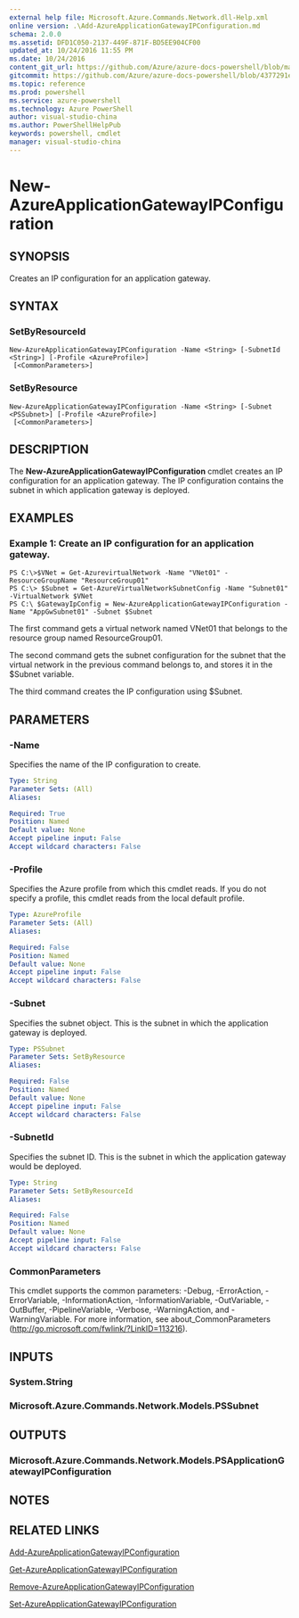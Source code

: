 ```yaml
---
external help file: Microsoft.Azure.Commands.Network.dll-Help.xml
online version: .\Add-AzureApplicationGatewayIPConfiguration.md
schema: 2.0.0
ms.assetid: DFD1C050-2137-449F-871F-BD5EE904CF00
updated_at: 10/24/2016 11:55 PM
ms.date: 10/24/2016
content_git_url: https://github.com/Azure/azure-docs-powershell/blob/master/azureps-cmdlets-docs/ResourceManager/AzureRM.Network/v0.9.8/New-AzureApplicationGatewayIPConfiguration.md
gitcommit: https://github.com/Azure/azure-docs-powershell/blob/4377291ee360e58e2c1c5d644155daf6a0279055/azureps-cmdlets-docs/ResourceManager/AzureRM.Network/v0.9.8/New-AzureApplicationGatewayIPConfiguration.md
ms.topic: reference
ms.prod: powershell
ms.service: azure-powershell
ms.technology: Azure PowerShell
author: visual-studio-china
ms.author: PowerShellHelpPub
keywords: powershell, cmdlet
manager: visual-studio-china
---
```


# New-AzureApplicationGatewayIPConfiguration

## SYNOPSIS
Creates an IP configuration for an application gateway.

## SYNTAX

### SetByResourceId
```
New-AzureApplicationGatewayIPConfiguration -Name <String> [-SubnetId <String>] [-Profile <AzureProfile>]
 [<CommonParameters>]
```

### SetByResource
```
New-AzureApplicationGatewayIPConfiguration -Name <String> [-Subnet <PSSubnet>] [-Profile <AzureProfile>]
 [<CommonParameters>]
```

## DESCRIPTION
The **New-AzureApplicationGatewayIPConfiguration** cmdlet creates an IP configuration for an application gateway.
The IP configuration contains the subnet in which application gateway is deployed.

## EXAMPLES

### Example 1: Create an IP configuration for an application gateway.
```
PS C:\>$VNet = Get-AzurevirtualNetwork -Name "VNet01" -ResourceGroupName "ResourceGroup01"
PS C:\> $Subnet = Get-AzureVirtualNetworkSubnetConfig -Name "Subnet01" -VirtualNetwork $VNet 
PS C:\ $GatewayIpConfig = New-AzureApplicationGatewayIPConfiguration -Name "AppGwSubnet01" -Subnet $Subnet
```

The first command gets a virtual network named VNet01 that belongs to the resource group named ResourceGroup01.

The second command gets the subnet configuration for the subnet that the virtual network in the previous command belongs to, and stores it in the $Subnet variable.

The third command creates the IP configuration using $Subnet.

## PARAMETERS

### -Name
Specifies the name of the IP configuration to create.

```yaml
Type: String
Parameter Sets: (All)
Aliases: 

Required: True
Position: Named
Default value: None
Accept pipeline input: False
Accept wildcard characters: False
```

### -Profile
Specifies the Azure profile from which this cmdlet reads.
If you do not specify a profile, this cmdlet reads from the local default profile.

```yaml
Type: AzureProfile
Parameter Sets: (All)
Aliases: 

Required: False
Position: Named
Default value: None
Accept pipeline input: False
Accept wildcard characters: False
```

### -Subnet
Specifies the subnet object.
This is the subnet in which the application gateway is deployed.

```yaml
Type: PSSubnet
Parameter Sets: SetByResource
Aliases: 

Required: False
Position: Named
Default value: None
Accept pipeline input: False
Accept wildcard characters: False
```

### -SubnetId
Specifies the subnet ID.
This is the subnet in which the application gateway would be deployed.

```yaml
Type: String
Parameter Sets: SetByResourceId
Aliases: 

Required: False
Position: Named
Default value: None
Accept pipeline input: False
Accept wildcard characters: False
```

### CommonParameters
This cmdlet supports the common parameters: -Debug, -ErrorAction, -ErrorVariable, -InformationAction, -InformationVariable, -OutVariable, -OutBuffer, -PipelineVariable, -Verbose, -WarningAction, and -WarningVariable. For more information, see about_CommonParameters (http://go.microsoft.com/fwlink/?LinkID=113216).

## INPUTS

### System.String

### Microsoft.Azure.Commands.Network.Models.PSSubnet

## OUTPUTS

### Microsoft.Azure.Commands.Network.Models.PSApplicationGatewayIPConfiguration

## NOTES

## RELATED LINKS

[Add-AzureApplicationGatewayIPConfiguration](xref:ResourceManager/AzureRM.Network/v0.9.8/Add-AzureApplicationGatewayIPConfiguration.md)

[Get-AzureApplicationGatewayIPConfiguration](xref:ResourceManager/AzureRM.Network/v0.9.8/Get-AzureApplicationGatewayIPConfiguration.md)

[Remove-AzureApplicationGatewayIPConfiguration](xref:ResourceManager/AzureRM.Network/v0.9.8/Remove-AzureApplicationGatewayIPConfiguration.md)

[Set-AzureApplicationGatewayIPConfiguration](xref:ResourceManager/AzureRM.Network/v0.9.8/Set-AzureApplicationGatewayIPConfiguration.md)


